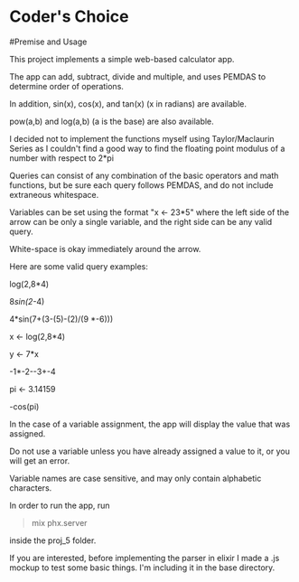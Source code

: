 # Coder's Choice

#Premise and Usage

This project implements a simple web-based calculator app.

The app can add, subtract, divide and multiple, and uses PEMDAS to determine order of operations.

In addition, sin(x), cos(x), and tan(x) (x in radians) are available.

pow(a,b) and log(a,b) (a is the base) are also available.

I decided not to implement the functions myself using Taylor/Maclaurin Series as I
couldn't find a good way to find the floating point modulus of a number with respect to 2*pi

Queries can consist of any combination of the basic operators and math functions,
but be sure each query follows PEMDAS, and do not include extraneous whitespace.

Variables can be set using the format "x <- 23*5" where the left side of the arrow
can be only a single variable, and the right side can be any valid query.

White-space is okay immediately around the arrow.

Here are some valid query examples:

log(2,8*4)

8*sin(2*-4)

4*sin(7+(3-(5)-(2)/(9 *-6)))

x <- log(2,8*4)

y <- 7*x

-1*-2--3+-4

pi <- 3.14159

-cos(pi)

In the case of a variable assignment, the app will display the value that was assigned.

Do not use a variable unless you have already assigned a value to it, or you will get an error.

Variable names are case sensitive, and may only contain alphabetic characters.

In order to run the app, run

>mix phx.server

inside the proj_5 folder.

If you are interested, before implementing the parser in elixir I made a .js mockup to test some basic things.
I'm including it in the base directory.